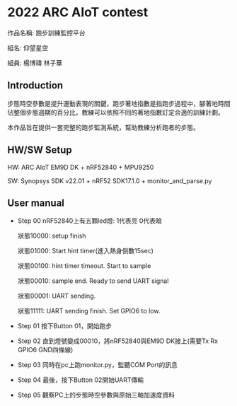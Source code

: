 # 2022 ARC AIoT contest
作品名稱: 跑步訓練監控平台

組名: 仰望星空

組員: 楊博禕 林子華
## Introduction
步態時空參數是提升運動表現的關鍵，跑步著地指數是指跑步過程中，腳著地時間佔整個步態週期的百分比，教練可以依照不同的著地指數訂定合適的訓練計劃。

本作品旨在提供一套完整的跑步監測系統，幫助教練分析跑者的步態。
## HW/SW Setup
HW: ARC AIoT EM9D DK + nRF52840 + MPU9250

SW: Synopsys SDK v22.01 + nRF52 SDK17.1.0 + monitor_and_parse.py

## User manual 
* Step 00
    nRF52840上有五顆led燈: 1代表亮 0代表暗

    狀態10000: setup finish

    狀態01000: Start hint timer(進入熱身倒數15sec)

    狀態00100: hint timer timeout. Start to sample

    狀態00010: sample end. Ready to send UART signal

    狀態00001: UART sending.

    狀態11111: UART sending finish. Set GPIO6 to low.
* Step 01
    按下Button 01，開始跑步
* Step 02
    直到燈號變成00010，將nRF52840與EM9D DK接上(需要Tx Rx GPIO6 GND四條線)
* Step 03
    同時在pc上跑monitor.py，監聽COM Port的訊息
* Step 04
    最後，按下Button 02開始UART傳輸
* Step 05
    觀察PC上的步態時空參數與原始三軸加速度資料
